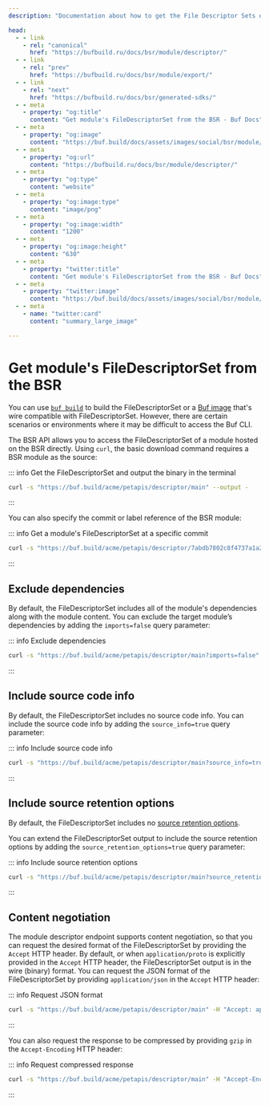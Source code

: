 ```yaml
---
description: "Documentation about how to get the File Descriptor Sets of a module from the BSR"

head:
  - - link
    - rel: "canonical"
      href: "https://bufbuild.ru/docs/bsr/module/descriptor/"
  - - link
    - rel: "prev"
      href: "https://bufbuild.ru/docs/bsr/module/export/"
  - - link
    - rel: "next"
      href: "https://bufbuild.ru/docs/bsr/generated-sdks/"
  - - meta
    - property: "og:title"
      content: "Get module's FileDescriptorSet from the BSR - Buf Docs"
  - - meta
    - property: "og:image"
      content: "https://buf.build/docs/assets/images/social/bsr/module/descriptor.png"
  - - meta
    - property: "og:url"
      content: "https://bufbuild.ru/docs/bsr/module/descriptor/"
  - - meta
    - property: "og:type"
      content: "website"
  - - meta
    - property: "og:image:type"
      content: "image/png"
  - - meta
    - property: "og:image:width"
      content: "1200"
  - - meta
    - property: "og:image:height"
      content: "630"
  - - meta
    - property: "twitter:title"
      content: "Get module's FileDescriptorSet from the BSR - Buf Docs"
  - - meta
    - property: "twitter:image"
      content: "https://buf.build/docs/assets/images/social/bsr/module/descriptor.png"
  - - meta
    - name: "twitter:card"
      content: "summary_large_image"

---
```


# Get module's FileDescriptorSet from the BSR

You can use [`buf build`](../../../reference/cli/buf/build/) to build the FileDescriptorSet or a [Buf image](../../../build/) that's wire compatible with FileDescriptorSet. However, there are certain scenarios or environments where it may be difficult to access the Buf CLI.

The BSR API allows you to access the FileDescriptorSet of a module hosted on the BSR directly. Using `curl`, the basic download command requires a BSR module as the source:

::: info Get the FileDescriptorSet and output the binary in the terminal

```sh
curl -s "https://buf.build/acme/petapis/descriptor/main" --output -
```

:::

You can also specify the commit or label reference of the BSR module:

::: info Get a module's FileDescriptorSet at a specific commit

```sh
curl -s "https://buf.build/acme/petapis/descriptor/7abdb7802c8f4737a1a23a35ca8266ef" --output -
```

:::

## Exclude dependencies

By default, the FileDescriptorSet includes all of the module's dependencies along with the module content. You can exclude the target module’s dependencies by adding the `imports=false` query parameter:

::: info Exclude dependencies

```sh
curl -s "https://buf.build/acme/petapis/descriptor/main?imports=false" --output -
```

:::

## Include source code info

By default, the FileDescriptorSet includes no source code info. You can include the source code info by adding the `source_info=true` query parameter:

::: info Include source code info

```sh
curl -s "https://buf.build/acme/petapis/descriptor/main?source_info=true" --output -
```

:::

## Include source retention options

By default, the FileDescriptorSet includes no [source retention options](https://github.com/protocolbuffers/protobuf/blob/main/src/google/protobuf/descriptor.proto#L732-L739).

You can extend the FileDescriptorSet output to include the source retention options by adding the `source_retention_options=true` query parameter:

::: info Include source retention options

```sh
curl -s "https://buf.build/acme/petapis/descriptor/main?source_retention_options=true" --output -
```

:::

## Content negotiation

The module descriptor endpoint supports content negotiation, so that you can request the desired format of the FileDescriptorSet by providing the `Accept` HTTP header. By default, or when `application/proto` is explicitly provided in the `Accept` HTTP header, the FileDescriptorSet output is in the wire (binary) format. You can request the JSON format of the FileDescriptorSet by providing `application/json` in the `Accept` HTTP header:

::: info Request JSON format

```sh
curl -s "https://buf.build/acme/petapis/descriptor/main" -H "Accept: application/json"
```

:::

You can also request the response to be compressed by providing `gzip` in the `Accept-Encoding` HTTP header:

::: info Request compressed response

```sh
curl -s "https://buf.build/acme/petapis/descriptor/main" -H "Accept-Encoding: gzip" --output -
```

:::
